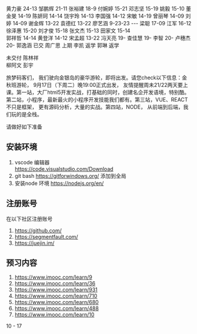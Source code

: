 黄力豪   24-13
邹鹏辉   21-11
张裕建    18-9
付婉婷   15-21
邓志坚  15-19
姚毅    15-10
董金旻   14-19
陈妍珂   14-14
饶宇玲   14-13
李国强   14-12
宋敏     14-19
曾丽琴   14-09
刘婷     14-09
谢金辉   13-22
袁德红   13-22
廖艺涵   9-23-23 ---
梁聪    17-09
江军    16-12
徐泽惠   15-20
刘才俊  15-18
张文杰  15-13
田家文  15-14  
郭祥哲 14-14
黄登洋 14-12
宋孟超 13-22
冯天亮 19-
查佳慧 19-
李智   20-
卢穗杰 20-
郭逸涵  已交
周广思  上期
李凯    返学
郭琳  返学

未交付
陈林祥   
柳阿文
彭宇



 
 旅梦码客们， 我们驶向金银岛的豪华游轮，即将出发。请您check以下信息：金秋班游轮， 9月17日（下周二）晚19:00正式出发， 友情提醒周未21/22两天要上课。第一站，大厂html5开发实战，打基础的同时，创建名企开发语境，特别酷。第二站，小程序，最新最火的小程序开发技能我们都有。第三站，VUE、REACT 不只是框架， 更有源码分析，大量的实战。第四站，NODE， 从前端到后端，我们玩的是全栈。

 请做好如下准备
 ## 安装环境
1.  vscode 编辑器  
https://code.visualstudio.com/Download
2.  git bash 
https://gitforwindows.org/
添加到全局
3. 安装node 环境
https://nodejs.org/en/

## 注册账号
在以下社区注册账号
1. https://github.com/
2. https://segmentfault.com/
3. https://juejin.im/

## 预习内容
1. https://www.imooc.com/learn/9
2. https://www.imooc.com/learn/36
3. https://www.imooc.com/learn/931
4. https://www.imooc.com/learn/710
5. https://www.imooc.com/learn/680
6. https://www.imooc.com/learn/488
7. https://www.imooc.com/learn/10

10 - 17
